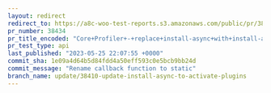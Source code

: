 ```yaml
---
layout: redirect
redirect_to: https://a8c-woo-test-reports.s3.amazonaws.com/public/pr/38434/api/index.html
pr_number: 38434
pr_title_encoded: "Core+Profiler+-+replace+install-async+with+install-activate-async"
pr_test_type: api
last_published: "2023-05-25 22:07:55 +0000"
commit_sha: 1e09a4d64b5d84fdd4a50eff593c0e5bcb9bb24d
commit_message: "Rename callback function to static"
branch_name: update/38410-update-install-async-to-activate-plugins
---
```

